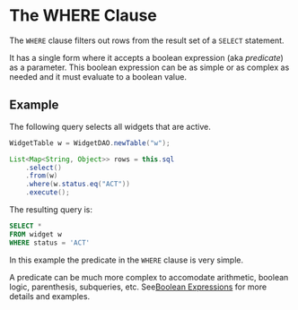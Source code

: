 # The WHERE Clause

The `WHERE` clause filters out rows from the result set of a `SELECT` statement.

It has a single form where it accepts a boolean expression (aka *predicate*) as a parameter. This boolean
expression can be as simple or as complex as needed and it must evaluate to a boolean value.


## Example

The following query selects all widgets that are active.


```java
WidgetTable w = WidgetDAO.newTable("w");

List<Map<String, Object>> rows = this.sql
    .select()
    .from(w) 
    .where(w.status.eq("ACT"))
    .execute();
```

The resulting query is:

```sql
SELECT *
FROM widget w
WHERE status = 'ACT'
```

In this example the predicate in the `WHERE` clause is very simple.

A predicate can be much more complex to accomodate arithmetic, boolean logic, parenthesis, subqueries, etc. 
See[Boolean Expressions](./boolean-expressions.md) for more details and examples.